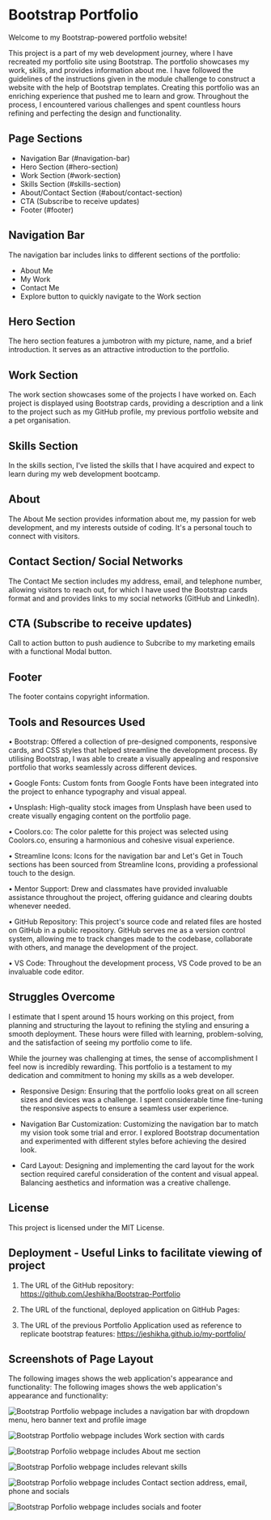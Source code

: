 # Bootstrap Portfolio

Welcome to my Bootstrap-powered portfolio website!

This project is a part of my web development journey, where I have recreated my portfolio site using Bootstrap. The portfolio showcases my work, skills, and provides information about me. I have followed the guidelines of the instructions given in the module challenge to construct a website with the help of Bootstrap templates. Creating this portfolio was an enriching experience that pushed me to learn and grow. Throughout the process, I encountered various challenges and spent countless hours refining and perfecting the design and functionality. 

## Page Sections

- Navigation Bar (#navigation-bar)
- Hero Section (#hero-section)
- Work Section (#work-section)
- Skills Section (#skills-section)
- About/Contact Section (#about/contact-section)
- CTA (Subscribe to receive updates)
- Footer (#footer)

## Navigation Bar

The navigation bar includes links to different sections of the portfolio:
- About Me
- My Work
- Contact Me
- Explore button to quickly navigate to the Work section

## Hero Section

The hero section features a jumbotron with my picture, name, and a brief introduction. It serves as an attractive introduction to the portfolio.

## Work Section

The work section showcases some of the projects I have worked on. Each project is displayed using Bootstrap cards, providing a description and a link to the project such as my GitHub profile, my previous portfolio website and a pet organisation.

## Skills Section

In the skills section, I've listed the skills that I have acquired and expect to learn during my web development bootcamp.

## About

The About Me section provides information about me, my passion for web development, and my interests outside of coding. It's a personal touch to connect with visitors.

## Contact Section/ Social Networks

The Contact Me section includes my address, email, and telephone number, allowing visitors to reach out, for which I have used the Bootstrap cards format and and provides links to my social networks (GitHub and LinkedIn).

## CTA (Subscribe to receive updates)

Call to action button to push audience to Subcribe to my marketing emails with a functional Modal button. 

## Footer

The footer contains copyright information.

## Tools and Resources Used

• Bootstrap: Offered a collection of pre-designed components, responsive cards, and CSS styles that helped streamline the development process. By utilising Bootstrap, I was able to create a visually appealing and responsive portfolio that works seamlessly across different devices.

• Google Fonts: Custom fonts from Google Fonts have been integrated into the project to enhance typography and visual appeal.

• Unsplash: High-quality stock images from Unsplash have been used to create visually engaging content on the portfolio page.

• Coolors.co: The color palette for this project was selected using Coolors.co, ensuring a harmonious and cohesive visual experience.

• Streamline Icons: Icons for the navigation bar and Let's Get in Touch sections has been sourced from Streamline Icons, providing a professional touch to the design.

• Mentor Support: Drew and classmates have provided invaluable assistance throughout the project, offering guidance and clearing doubts whenever needed.

• GitHub Repository: This project's source code and related files are hosted on GitHub in a public repository. GitHub serves me as a version control system, allowing me to track changes made to the codebase, collaborate with others, and manage the development of the project.

• VS Code: Throughout the development process, VS Code proved to be an invaluable code editor.

## Struggles Overcome

I estimate that I spent around 15 hours working on this project, from planning and structuring the layout to refining the styling and ensuring a smooth deployment. These hours were filled with learning, problem-solving, and the satisfaction of seeing my portfolio come to life.

While the journey was challenging at times, the sense of accomplishment I feel now is incredibly rewarding. This portfolio is a testament to my dedication and commitment to honing my skills as a web developer.

- Responsive Design: Ensuring that the portfolio looks great on all screen sizes and devices was a challenge. I spent considerable time fine-tuning the responsive aspects to ensure a seamless user experience.

- Navigation Bar Customization: Customizing the navigation bar to match my vision took some trial and error. I explored Bootstrap documentation and experimented with different styles before achieving the desired look.

- Card Layout: Designing and implementing the card layout for the work section required careful consideration of the content and visual appeal. Balancing aesthetics and information was a creative challenge.

## License

This project is licensed under the MIT License.

## Deployment - Useful Links to facilitate viewing of project

1. The URL of the GitHub repository:
https://github.com/Jeshikha/Bootstrap-Portfolio

2. The URL of the functional, deployed application on GitHub Pages:


3. The URL of the previous Portfolio Application used as reference to replicate bootstrap features:
https://jeshikha.github.io/my-portfolio/

## Screenshots of Page Layout

The following images shows the web application's appearance and functionality:
The following images shows the web application's appearance and functionality:

![Bootstrap Portfolio webpage includes a navigation bar with dropdown menu, hero banner text and profile image](images/Screen1.png)

![Bootstrap Portfolio webpage includes Work section with cards](images/Screen2.png)

![Bootstrap Porfolio webpage includes About me section](images/Screen3.png)

![Bootstrap Porfolio webpage includes relevant skills](images/Screen4.png)

![Bootstrap Porfolio webpage includes Contact section address, email, phone and socials](images/Screen5.png)

![Bootstrap Porfolio webpage includes socials and footer](images/Screen6.png)


